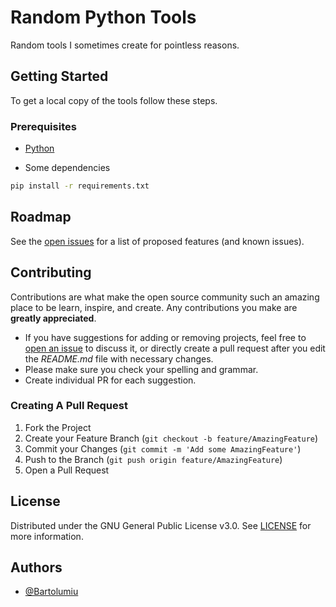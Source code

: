 
# Random Python Tools

Random tools I sometimes create for pointless reasons.


## Getting Started

To get a local copy of the tools follow these steps.

### Prerequisites

* [Python](https://python.org/downloads/)

* Some dependencies

```sh
pip install -r requirements.txt
```
## Roadmap

See the [open issues](https://github.com/Bartolumiu/pkStaffManagement/issues) for a list of proposed features (and known issues).

## Contributing

Contributions are what make the open source community such an amazing place to be learn, inspire, and create. Any contributions you make are **greatly appreciated**.
* If you have suggestions for adding or removing projects, feel free to [open an issue](https://github.com/Bartolumiu/random-tools/issues/new) to discuss it, or directly create a pull request after you edit the *README.md* file with necessary changes.
* Please make sure you check your spelling and grammar.
* Create individual PR for each suggestion.

### Creating A Pull Request

1. Fork the Project
2. Create your Feature Branch (`git checkout -b feature/AmazingFeature`)
3. Commit your Changes (`git commit -m 'Add some AmazingFeature'`)
4. Push to the Branch (`git push origin feature/AmazingFeature`)
5. Open a Pull Request


## License

Distributed under the GNU General Public License v3.0. See [LICENSE](https://github.com/Bartolumiu/random-tools/blob/main/LICENSE) for more information.


## Authors

- [@Bartolumiu](https://www.github.com/Bartolumiu)
